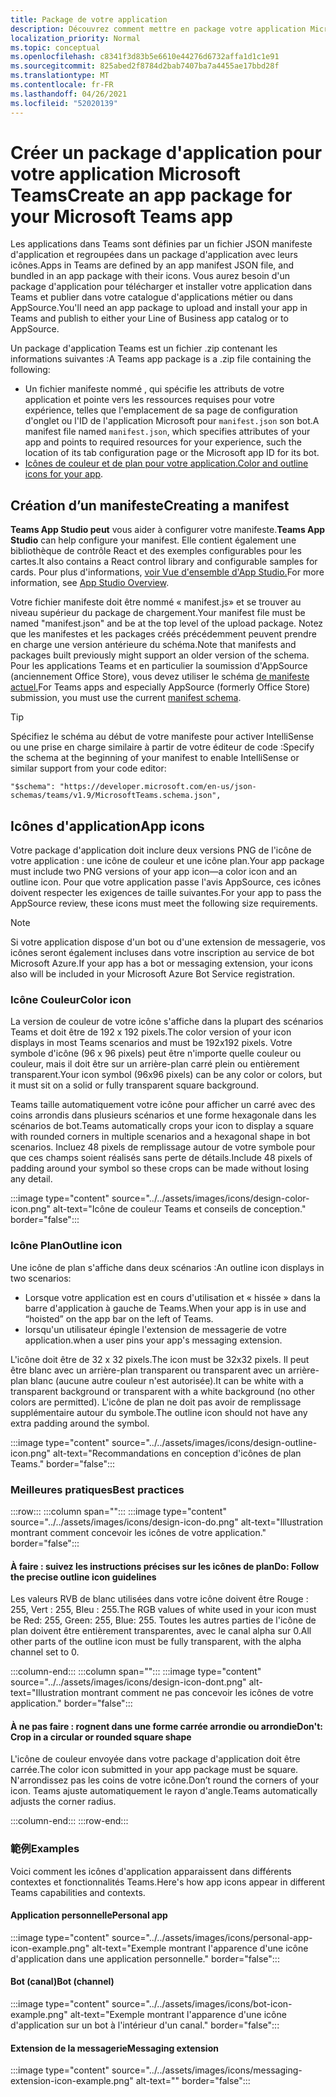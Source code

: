 ```yaml
---
title: Package de votre application
description: Découvrez comment mettre en package votre application Microsoft Teams pour le test, le téléchargement et la publication dans le Store.
localization_priority: Normal
ms.topic: conceptual
ms.openlocfilehash: c8341f3d83b5e6610e44276d6732affa1d1c1e91
ms.sourcegitcommit: 825abed2f8784d2bab7407ba7a4455ae17bbd28f
ms.translationtype: MT
ms.contentlocale: fr-FR
ms.lasthandoff: 04/26/2021
ms.locfileid: "52020139"
---
```

# <a name="create-an-app-package-for-your-microsoft-teams-app"></a><span data-ttu-id="a152f-103">Créer un package d'application pour votre application Microsoft Teams</span><span class="sxs-lookup"><span data-stu-id="a152f-103">Create an app package for your Microsoft Teams app</span></span>

<span data-ttu-id="a152f-104">Les applications dans Teams sont définies par un fichier JSON manifeste d'application et regroupées dans un package d'application avec leurs icônes.</span><span class="sxs-lookup"><span data-stu-id="a152f-104">Apps in Teams are defined by an app manifest JSON file, and bundled in an app package with their icons.</span></span> <span data-ttu-id="a152f-105">Vous aurez besoin d'un package d'application pour télécharger et installer votre application dans Teams et publier dans votre catalogue d'applications métier ou dans AppSource.</span><span class="sxs-lookup"><span data-stu-id="a152f-105">You'll need an app package to upload and install your app in Teams and publish to either your Line of Business app catalog or to AppSource.</span></span>

<span data-ttu-id="a152f-106">Un package d'application Teams est un fichier .zip contenant les informations suivantes :</span><span class="sxs-lookup"><span data-stu-id="a152f-106">A Teams app package is a .zip file containing the following:</span></span>

* <span data-ttu-id="a152f-107">Un fichier manifeste nommé , qui spécifie les attributs de votre application et pointe vers les ressources requises pour votre expérience, telles que l'emplacement de sa page de configuration d'onglet ou l'ID de l'application Microsoft pour `manifest.json` son bot.</span><span class="sxs-lookup"><span data-stu-id="a152f-107">A manifest file named `manifest.json`, which specifies attributes of your app and points to required resources for your experience, such the location of its tab configuration page or the Microsoft app ID for its bot.</span></span>
* <span data-ttu-id="a152f-108">[Icônes de couleur et de plan pour votre application.](#app-icons)</span><span class="sxs-lookup"><span data-stu-id="a152f-108">[Color and outline icons for your app](#app-icons).</span></span>

## <a name="creating-a-manifest"></a><span data-ttu-id="a152f-109">Création d’un manifeste</span><span class="sxs-lookup"><span data-stu-id="a152f-109">Creating a manifest</span></span>

<span data-ttu-id="a152f-110">**Teams App Studio peut** vous aider à configurer votre manifeste.</span><span class="sxs-lookup"><span data-stu-id="a152f-110">**Teams App Studio** can help configure your manifest.</span></span> <span data-ttu-id="a152f-111">Elle contient également une bibliothèque de contrôle React et des exemples configurables pour les cartes.</span><span class="sxs-lookup"><span data-stu-id="a152f-111">It also contains a React control library and configurable samples for cards.</span></span> <span data-ttu-id="a152f-112">Pour plus d'informations, [voir Vue d'ensemble d'App Studio.](~/concepts/build-and-test/app-studio-overview.md)</span><span class="sxs-lookup"><span data-stu-id="a152f-112">For more information, see [App Studio Overview](~/concepts/build-and-test/app-studio-overview.md).</span></span>

<span data-ttu-id="a152f-113">Votre fichier manifeste doit être nommé « manifest.js» et se trouver au niveau supérieur du package de chargement.</span><span class="sxs-lookup"><span data-stu-id="a152f-113">Your manifest file must be named "manifest.json" and be at the top level of the upload package.</span></span> <span data-ttu-id="a152f-114">Notez que les manifestes et les packages créés précédemment peuvent prendre en charge une version antérieure du schéma.</span><span class="sxs-lookup"><span data-stu-id="a152f-114">Note that manifests and packages built previously might support an older version of the schema.</span></span> <span data-ttu-id="a152f-115">Pour les applications Teams et en particulier la soumission d'AppSource (anciennement Office Store), vous devez utiliser le schéma [de manifeste actuel.](~/resources/schema/manifest-schema.md)</span><span class="sxs-lookup"><span data-stu-id="a152f-115">For Teams apps and especially AppSource (formerly Office Store) submission, you must use the current [manifest schema](~/resources/schema/manifest-schema.md).</span></span>

> [!TIP]
> <span data-ttu-id="a152f-116">Spécifiez le schéma au début de votre manifeste pour activer IntelliSense ou une prise en charge similaire à partir de votre éditeur de code :</span><span class="sxs-lookup"><span data-stu-id="a152f-116">Specify the schema at the beginning of your manifest to enable IntelliSense or similar support from your code editor:</span></span>
>
> `"$schema": "https://developer.microsoft.com/en-us/json-schemas/teams/v1.9/MicrosoftTeams.schema.json",`
 
## <a name="app-icons"></a><span data-ttu-id="a152f-117">Icônes d'application</span><span class="sxs-lookup"><span data-stu-id="a152f-117">App icons</span></span>

<span data-ttu-id="a152f-118">Votre package d'application doit inclure deux versions PNG de l'icône de votre application : une icône de couleur et une icône plan.</span><span class="sxs-lookup"><span data-stu-id="a152f-118">Your app package must include two PNG versions of your app icon—a color icon and an outline icon.</span></span> <span data-ttu-id="a152f-119">Pour que votre application passe l'avis AppSource, ces icônes doivent respecter les exigences de taille suivantes.</span><span class="sxs-lookup"><span data-stu-id="a152f-119">For your app to pass the AppSource review, these icons must meet the following size requirements.</span></span>

> [!Note]
> <span data-ttu-id="a152f-120">Si votre application dispose d'un bot ou d'une extension de messagerie, vos icônes seront également incluses dans votre inscription au service de bot Microsoft Azure.</span><span class="sxs-lookup"><span data-stu-id="a152f-120">If your app has a bot or messaging extension, your icons also will be included in your Microsoft Azure Bot Service registration.</span></span>

### <a name="color-icon"></a><span data-ttu-id="a152f-121">Icône Couleur</span><span class="sxs-lookup"><span data-stu-id="a152f-121">Color icon</span></span>

<span data-ttu-id="a152f-122">La version de couleur de votre icône s'affiche dans la plupart des scénarios Teams et doit être de 192 x 192 pixels.</span><span class="sxs-lookup"><span data-stu-id="a152f-122">The color version of your icon displays in most Teams scenarios and must be 192x192 pixels.</span></span> <span data-ttu-id="a152f-123">Votre symbole d'icône (96 x 96 pixels) peut être n'importe quelle couleur ou couleur, mais il doit être sur un arrière-plan carré plein ou entièrement transparent.</span><span class="sxs-lookup"><span data-stu-id="a152f-123">Your icon symbol (96x96 pixels) can be any color or colors, but it must sit on a solid or fully transparent square background.</span></span>

<span data-ttu-id="a152f-124">Teams taille automatiquement votre icône pour afficher un carré avec des coins arrondis dans plusieurs scénarios et une forme hexagonale dans les scénarios de bot.</span><span class="sxs-lookup"><span data-stu-id="a152f-124">Teams automatically crops your icon to display a square with rounded corners in multiple scenarios and a hexagonal shape in bot scenarios.</span></span> <span data-ttu-id="a152f-125">Incluez 48 pixels de remplissage autour de votre symbole pour que ces champs soient réalisés sans perte de détails.</span><span class="sxs-lookup"><span data-stu-id="a152f-125">Include 48 pixels of padding around your symbol so these crops can be made without losing any detail.</span></span>

:::image type="content" source="../../assets/images/icons/design-color-icon.png" alt-text="Icône de couleur Teams et conseils de conception." border="false":::

### <a name="outline-icon"></a><span data-ttu-id="a152f-127">Icône Plan</span><span class="sxs-lookup"><span data-stu-id="a152f-127">Outline icon</span></span>

<span data-ttu-id="a152f-128">Une icône de plan s'affiche dans deux scénarios :</span><span class="sxs-lookup"><span data-stu-id="a152f-128">An outline icon displays in two scenarios:</span></span>

* <span data-ttu-id="a152f-129">Lorsque votre application est en cours d'utilisation et « hissée » dans la barre d'application à gauche de Teams.</span><span class="sxs-lookup"><span data-stu-id="a152f-129">When your app is in use and “hoisted” on the app bar on the left of Teams.</span></span>
* <span data-ttu-id="a152f-130">lorsqu'un utilisateur épingle l'extension de messagerie de votre application.</span><span class="sxs-lookup"><span data-stu-id="a152f-130">when a user pins your app's messaging extension.</span></span>

<span data-ttu-id="a152f-131">L'icône doit être de 32 x 32 pixels.</span><span class="sxs-lookup"><span data-stu-id="a152f-131">The icon must be 32x32 pixels.</span></span> <span data-ttu-id="a152f-132">Il peut être blanc avec un arrière-plan transparent ou transparent avec un arrière-plan blanc (aucune autre couleur n'est autorisée).</span><span class="sxs-lookup"><span data-stu-id="a152f-132">It can be white with a transparent background or transparent with a white background (no other colors are permitted).</span></span> <span data-ttu-id="a152f-133">L'icône de plan ne doit pas avoir de remplissage supplémentaire autour du symbole.</span><span class="sxs-lookup"><span data-stu-id="a152f-133">The outline icon should not have any extra padding around the symbol.</span></span>

:::image type="content" source="../../assets/images/icons/design-outline-icon.png" alt-text="Recommandations en conception d'icônes de plan Teams." border="false":::

### <a name="best-practices"></a><span data-ttu-id="a152f-135">Meilleures pratiques</span><span class="sxs-lookup"><span data-stu-id="a152f-135">Best practices</span></span>

:::row:::
   :::column span="":::
:::image type="content" source="../../assets/images/icons/design-icon-do.png" alt-text="Illustration montrant comment concevoir les icônes de votre application." border="false":::

#### <a name="do-follow-the-precise-outline-icon-guidelines"></a><span data-ttu-id="a152f-137">À faire : suivez les instructions précises sur les icônes de plan</span><span class="sxs-lookup"><span data-stu-id="a152f-137">Do: Follow the precise outline icon guidelines</span></span>

<span data-ttu-id="a152f-138">Les valeurs RVB de blanc utilisées dans votre icône doivent être Rouge : 255, Vert : 255, Bleu : 255.</span><span class="sxs-lookup"><span data-stu-id="a152f-138">The RGB values of white used in your icon must be Red: 255, Green: 255, Blue: 255.</span></span> <span data-ttu-id="a152f-139">Toutes les autres parties de l'icône de plan doivent être entièrement transparentes, avec le canal alpha sur 0.</span><span class="sxs-lookup"><span data-stu-id="a152f-139">All other parts of the outline icon must be fully transparent, with the alpha channel set to 0.</span></span>

   :::column-end:::
   :::column span="":::
:::image type="content" source="../../assets/images/icons/design-icon-dont.png" alt-text="Illustration montrant comment ne pas concevoir les icônes de votre application." border="false":::

#### <a name="dont-crop-in-a-circular-or-rounded-square-shape"></a><span data-ttu-id="a152f-141">À ne pas faire : rognent dans une forme carrée arrondie ou arrondie</span><span class="sxs-lookup"><span data-stu-id="a152f-141">Don't: Crop in a circular or rounded square shape</span></span>

<span data-ttu-id="a152f-142">L'icône de couleur envoyée dans votre package d'application doit être carrée.</span><span class="sxs-lookup"><span data-stu-id="a152f-142">The color icon submitted in your app package must be square.</span></span> <span data-ttu-id="a152f-143">N'arrondissez pas les coins de votre icône.</span><span class="sxs-lookup"><span data-stu-id="a152f-143">Don’t round the corners of your icon.</span></span> <span data-ttu-id="a152f-144">Teams ajuste automatiquement le rayon d'angle.</span><span class="sxs-lookup"><span data-stu-id="a152f-144">Teams automatically adjusts the corner radius.</span></span>

   :::column-end:::
:::row-end:::

### <a name="examples"></a><span data-ttu-id="a152f-145">範例</span><span class="sxs-lookup"><span data-stu-id="a152f-145">Examples</span></span>

<span data-ttu-id="a152f-146">Voici comment les icônes d'application apparaissent dans différents contextes et fonctionnalités Teams.</span><span class="sxs-lookup"><span data-stu-id="a152f-146">Here's how app icons appear in different Teams capabilities and contexts.</span></span>

#### <a name="personal-app"></a><span data-ttu-id="a152f-147">Application personnelle</span><span class="sxs-lookup"><span data-stu-id="a152f-147">Personal app</span></span>

:::image type="content" source="../../assets/images/icons/personal-app-icon-example.png" alt-text="Exemple montrant l'apparence d'une icône d'application dans une application personnelle." border="false":::

#### <a name="bot-channel"></a><span data-ttu-id="a152f-149">Bot (canal)</span><span class="sxs-lookup"><span data-stu-id="a152f-149">Bot (channel)</span></span>

:::image type="content" source="../../assets/images/icons/bot-icon-example.png" alt-text="Exemple montrant l'apparence d'une icône d'application sur un bot à l'intérieur d'un canal." border="false":::

#### <a name="messaging-extension"></a><span data-ttu-id="a152f-151">Extension de la messagerie</span><span class="sxs-lookup"><span data-stu-id="a152f-151">Messaging extension</span></span>

:::image type="content" source="../../assets/images/icons/messaging-extension-icon-example.png" alt-text="<texte de>" border="false":::
